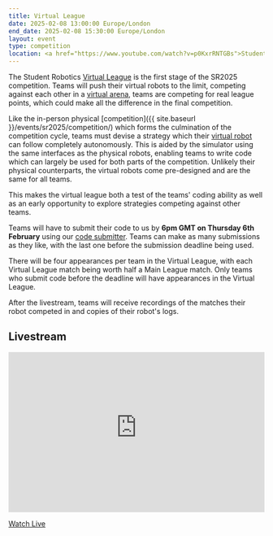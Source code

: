 ```yaml
---
title: Virtual League
date: 2025-02-08 13:00:00 Europe/London
end_date: 2025-02-08 15:30:00 Europe/London
layout: event
type: competition
location: <a href="https://www.youtube.com/watch?v=p0KxrRNTGBs">Student Robotics' YouTube Channel</a>
---
```


The Student Robotics [Virtual League](https://studentrobotics.org/docs/robots_101/programme_structure#virtual-league) is the first stage of the SR2025 competition. Teams will push their virtual robots to the limit, competing against each other in a [virtual arena](https://studentrobotics.org/docs/simulator/), teams are competing for real league points, which could make all the difference in the final competition.

Like the in-person physical [competition]({{ site.baseurl }}/events/sr2025/competition/) which forms the culmination of the competition cycle, teams must devise a strategy which their [virtual robot](https://studentrobotics.org/docs/simulator/simulated_robot) can follow completely autonomously.
This is aided by the simulator using the same interfaces as the physical robots, enabling teams to write code which can largely be used for both parts of the competition.
Unlikely their physical counterparts, the virtual robots come pre-designed and are the same for all teams.

This makes the virtual league both a test of the teams' coding ability as well as an early opportunity to explore strategies competing against other teams.

Teams will have to submit their code to us by **6pm GMT on Thursday 6th February** using our [code submitter](https://studentrobotics.org/docs/tutorials/code_submitter).
Teams can make as many submissions as they like, with the last one before the submission deadline being used.

There will be four appearances per team in the Virtual League, with each Virtual League match being worth half a Main League match.
Only teams who submit code before the deadline will have appearances in the Virtual League.

After the livestream, teams will receive recordings of the matches their robot competed in and copies of their robot's logs.

## Livestream

<iframe
  title="Livestream of the Virtual League"
  width="100%"
  height="315"
  src="https://www.youtube-nocookie.com/embed/p0KxrRNTGBs"
  frameborder="0"
  allow="accelerometer; autoplay; encrypted-media; gyroscope; picture-in-picture"
  allowfullscreen
></iframe>

[Watch Live](https://www.youtube.com/watch?v=p0KxrRNTGBs)
